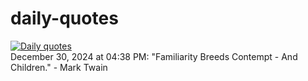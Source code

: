 # daily-quotes
[![Daily quotes](https://github.com/ceepu8/daily-quotes/actions/workflows/daily-quote.yml/badge.svg)](https://github.com/ceepu8/daily-quotes/actions/workflows/daily-quote.yml)<br/>
December 30, 2024 at 04:38 PM: "Familiarity Breeds Contempt - And Children." - Mark Twain
